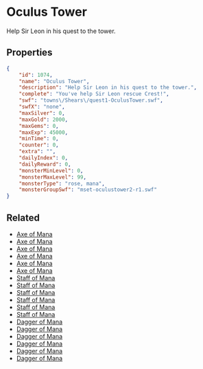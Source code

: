 # Oculus Tower

Help Sir Leon in his quest to the tower.

## Properties

```json
{
    "id": 1074,
    "name": "Oculus Tower",
    "description": "Help Sir Leon in his quest to the tower.",
    "complete": "You've help Sir Leon rescue Crest!",
    "swf": "towns\/Shears\/quest1-OculusTower.swf",
    "swfX": "none",
    "maxSilver": 0,
    "maxGold": 2000,
    "maxGems": 0,
    "maxExp": 45000,
    "minTime": 0,
    "counter": 0,
    "extra": "",
    "dailyIndex": 0,
    "dailyReward": 0,
    "monsterMinLevel": 0,
    "monsterMaxLevel": 99,
    "monsterType": "rose, mana",
    "monsterGroupSwf": "mset-oculustower2-r1.swf"
}
```

## Related

- [Axe of Mana](../items/10328-axe-of-mana.md)
- [Axe of Mana](../items/10329-axe-of-mana.md)
- [Axe of Mana](../items/10330-axe-of-mana.md)
- [Axe of Mana](../items/10331-axe-of-mana.md)
- [Axe of Mana](../items/10332-axe-of-mana.md)
- [Axe of Mana](../items/10333-axe-of-mana.md)
- [Staff of Mana](../items/10334-staff-of-mana.md)
- [Staff of Mana](../items/10335-staff-of-mana.md)
- [Staff of Mana](../items/10336-staff-of-mana.md)
- [Staff of Mana](../items/10337-staff-of-mana.md)
- [Staff of Mana](../items/10338-staff-of-mana.md)
- [Staff of Mana](../items/10339-staff-of-mana.md)
- [Dagger of Mana](../items/10340-dagger-of-mana.md)
- [Dagger of Mana](../items/10341-dagger-of-mana.md)
- [Dagger of Mana](../items/10342-dagger-of-mana.md)
- [Dagger of Mana](../items/10343-dagger-of-mana.md)
- [Dagger of Mana](../items/10344-dagger-of-mana.md)
- [Dagger of Mana](../items/10345-dagger-of-mana.md)

